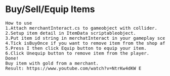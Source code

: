 # Buy/Sell/Equip Items
<pre>
How to use
1.Attach merchantInteract.cs to gameobject with collider.
2.Setup item detail in ItemData scriptableobject.
3.Put item id string in merchatInteract in your gameplay scene.
4.Tick isBuyOnce if you want to remove item from the shop after you bought the item.
5.Press I then click Equip button to equip your item.
6.Click Unequip button to remove item from the player.
Done!
Buy item with gold from a merchant.
Result: <link>https://www.youtube.com/watch?v=NtrKw4dKW_E</link>
</pre>
